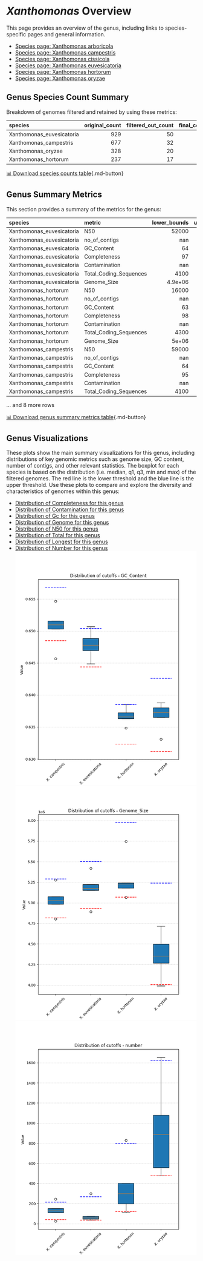 # *Xanthomonas* Overview
This page provides an overview of the genus, including links to species-specific pages and general information.

- [Species page: Xanthomonas arboricola](Xanthomonas_arboricola/index.md)
- [Species page: Xanthomonas campestris](Xanthomonas_campestris/index.md)
- [Species page: Xanthomonas cissicola](Xanthomonas_cissicola/index.md)
- [Species page: Xanthomonas euvesicatoria](Xanthomonas_euvesicatoria/index.md)
- [Species page: Xanthomonas hortorum](Xanthomonas_hortorum/index.md)
- [Species page: Xanthomonas oryzae](Xanthomonas_oryzae/index.md)
## Genus Species Count Summary
Breakdown of genomes filtered and retained by using these metrics:

| species                   |   original_count |   filtered_out_count |   final_count |
|:--------------------------|-----------------:|---------------------:|--------------:|
| Xanthomonas_euvesicatoria |              929 |                   50 |           879 |
| Xanthomonas_campestris    |              677 |                   32 |           645 |
| Xanthomonas_oryzae        |              328 |                   20 |           308 |
| Xanthomonas_hortorum      |              237 |                   17 |           220 |


[📊 Download species counts table](species_counts.csv){.md-button}
## Genus Summary Metrics
This section provides a summary of the metrics for the genus:

| species                   | metric                 |   lower_bounds |   upper_bounds |
|:--------------------------|:-----------------------|---------------:|---------------:|
| Xanthomonas_euvesicatoria | N50                    |    52000       |      nan       |
| Xanthomonas_euvesicatoria | no_of_contigs          |      nan       |      270       |
| Xanthomonas_euvesicatoria | GC_Content             |       64       |       66       |
| Xanthomonas_euvesicatoria | Completeness           |       97       |      nan       |
| Xanthomonas_euvesicatoria | Contamination          |      nan       |        3       |
| Xanthomonas_euvesicatoria | Total_Coding_Sequences |     4100       |     4800       |
| Xanthomonas_euvesicatoria | Genome_Size            |        4.9e+06 |        5.6e+06 |
| Xanthomonas_hortorum      | N50                    |    16000       |      nan       |
| Xanthomonas_hortorum      | no_of_contigs          |      nan       |      800       |
| Xanthomonas_hortorum      | GC_Content             |       63       |       64       |
| Xanthomonas_hortorum      | Completeness           |       98       |      nan       |
| Xanthomonas_hortorum      | Contamination          |      nan       |        3       |
| Xanthomonas_hortorum      | Total_Coding_Sequences |     4300       |     5200       |
| Xanthomonas_hortorum      | Genome_Size            |        5e+06   |        6e+06   |
| Xanthomonas_campestris    | N50                    |    59000       |      nan       |
| Xanthomonas_campestris    | no_of_contigs          |      nan       |      220       |
| Xanthomonas_campestris    | GC_Content             |       64       |       66       |
| Xanthomonas_campestris    | Completeness           |       95       |      nan       |
| Xanthomonas_campestris    | Contamination          |      nan       |        4       |
| Xanthomonas_campestris    | Total_Coding_Sequences |     4100       |     4700       |

... and 8 more rows


[📊 Download genus summary metrics table](genus_summary_metrics.csv){.md-button}
## Genus Visualizations
These plots show the main summary visualizations for this genus, including distributions of key genomic metrics such as genome size, GC content, number of contigs, and other relevant statistics. The boxplot for each species is based on the distribution (i.e. median, q1, q3, min and max) of the filtered genomes. The red line is the lower threshold and the blue line is the upper threshold. Use these plots to compare and explore the diversity and characteristics of genomes within this genus:

- [Distribution of Completeness for this genus](Completeness_Specific_boxplot_0.png)
- [Distribution of Contamination for this genus](Contamination_boxplot_0.png)
- [Distribution of Gc for this genus](GC_Content_boxplot_0.png)
- [Distribution of Genome for this genus](Genome_Size_boxplot_0.png)
- [Distribution of N50 for this genus](N50_boxplot_0.png)
- [Distribution of Total for this genus](Total_Coding_Sequences_boxplot_0.png)
- [Distribution of Longest for this genus](longest_boxplot_0.png)
- [Distribution of Number for this genus](number_boxplot_0.png)
![Distribution of Gc](GC_Content_boxplot_0.png)
![Distribution of Genome](Genome_Size_boxplot_0.png)
![Distribution of Number](number_boxplot_0.png)
